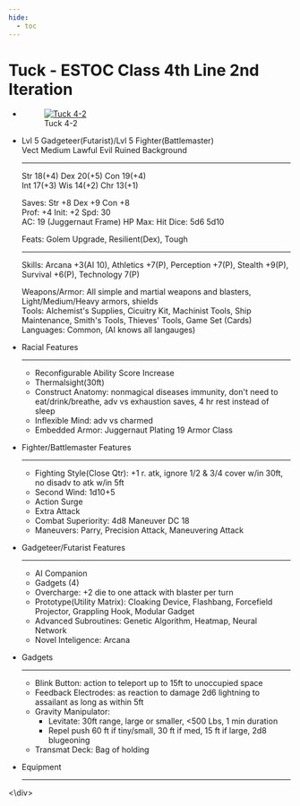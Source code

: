```yaml
---
hide:
  - toc
---
```


# Tuck - ESTOC Class 4th Line 2nd Iteration

<div class="grid cards" markdown>

-   <figure markdown><a href="https://half-guinea-press.github.io/zymurgical-oubliette/images/Tuck.jpg"><img src="https://half-guinea-press.github.io/zymurgical-oubliette/images/Tuck.jpg" alt="Tuck 4-2"></a>  <figcaption>Tuck 4-2</figcaption></figure>

-   Lvl 5 Gadgeteer(Futarist)/Lvl 5 Fighter(Battlemaster)<br>
    Vect     Medium    Lawful Evil    Ruined Background
    
    ---

    Str 18(+4) Dex 20(+5) Con 19(+4)<br>
    Int 17(+3) Wis 14(+2) Chr 13(+1)

    Saves: Str +8 Dex +9 Con +8<br>
    Prof: +4 Init: +2 Spd: 30<br>
    AC: 19 (Juggernaut Frame) HP Max:   Hit Dice: 5d6 5d10

    Feats: Golem Upgrade, Resilient(Dex), Tough

    ---
    Skills: Arcana +3(AI 10), Athletics +7(P), Perception +7(P), Stealth +9(P), Survival +6(P), Technology 7(P)

    Weapons/Armor: All simple and martial weapons and blasters, Light/Medium/Heavy armors, shields<br>
    Tools: Alchemist's Supplies, Cicuitry Kit, Machinist Tools, Ship Maintenance, Smith's Tools, Thieves' Tools, Game Set (Cards)<br>
    Languages: Common, (AI knows all langauges)

-   Racial Features

    ---

    - Reconfigurable Ability Score Increase
    - Thermalsight(30ft)
    - Construct Anatomy: nonmagical diseases immunity, don't need to eat/drink/breathe, adv vs exhaustion saves, 4 hr rest instead of sleep
    - Inflexible Mind: adv vs charmed
    - Embedded Armor: Juggernaut Plating 19 Armor Class

-   Fighter/Battlemaster Features

    ---

    - Fighting Style(Close Qtr): +1 r. atk, ignore 1/2 & 3/4 cover w/in 30ft, no disadv to atk w/in 5ft
    - Second Wind: 1d10+5
    - Action Surge
    - Extra Attack
    - Combat Superiority: 4d8 Maneuver DC 18
    - Maneuvers: Parry, Precision Attack, Maneuvering Attack

-   Gadgeteer/Futarist Features

    ---

    - AI Companion
    - Gadgets (4)
    - Overcharge: +2 die to one attack with blaster per turn
    - Prototype(Utility Matrix): Cloaking Device, Flashbang, Forcefield Projector, Grappling Hook, Modular Gadget
    - Advanced Subroutines: Genetic Algorithm, Heatmap, Neural Network
    - Novel Inteligence: Arcana

-   Gadgets

    ---

    - Blink Button: action to teleport up to 15ft to unoccupied space
    - Feedback Electrodes: as reaction to damage 2d6 lightning to assailant as long as within 5ft
    - Gravity Manipulator: 
        - Levitate: 30ft range, large or smaller, <500 Lbs, 1 min duration
        - Repel push 60 ft if tiny/small, 30 ft if med, 15 ft if large, 2d8 blugeoning
    - Transmat Deck: Bag of holding

-   Equipment

    ---
<\div>
